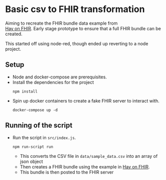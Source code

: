 # Basic csv to FHIR transformation

Aiming to recreate the FHIR bundle data example from  
[Hay on FHIR](https://fhirblog.com/2019/03/25/importing-csv-data-into-a-fhir-server/).
Early stage prototype to ensure that a full FHIR bundle can be created.

This started off using node-red, though ended up reverting to a node project. 

## Setup

- Node and docker-compose are prerequisites.
- Install the dependencies for the project
    ```shell
    npm install
    ```
- Spin up docker containers to create a fake FHIR server to interact with.
    ```shell
    docker-compose up -d
    ```
  
## Running of the script 

- Run the script in `src/index.js`. 
    ```shell
    npm run-script run
    ```
  - This converts the CSV file in `data/sample_data.csv` into an array of json object
  - Then creates a FHIR bundle using the example in [Hay on FHIR](https://fhirblog.com/2019/03/25/importing-csv-data-into-a-fhir-server/).
  - This bundle is then posted to the FHIR server
